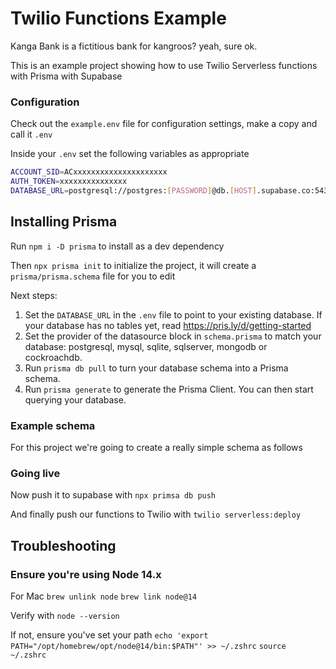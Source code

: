 # Twilio Functions Example

Kanga Bank is a fictitious bank for kangroos? yeah, sure ok.

This is an example project showing how to use Twilio Serverless functions with Prisma with Supabase

### Configuration

Check out the `example.env` file for configuration settings, make a copy and call it `.env`

Inside your `.env` set the following variables as appropriate

```sh
ACCOUNT_SID=ACxxxxxxxxxxxxxxxxxxxxx
AUTH_TOKEN=xxxxxxxxxxxxxxx
DATABASE_URL=postgresql://postgres:[PASSWORD]@db.[HOST].supabase.co:5432/postgres
```

## Installing Prisma

Run `npm i -D prisma` to install as a dev dependency

Then `npx prisma init` to initialize the project, it will create a `prisma/prisma.schema` file for you to edit

Next steps:

1. Set the `DATABASE_URL` in the `.env` file to point to your existing database. If your database has no tables yet, read https://pris.ly/d/getting-started
2. Set the provider of the datasource block in `schema.prisma` to match your database: postgresql, mysql, sqlite, sqlserver, mongodb or cockroachdb.
3. Run `prisma db pull` to turn your database schema into a Prisma schema.
4. Run `prisma generate` to generate the Prisma Client. You can then start querying your database.

### Example schema

For this project we're going to create a really simple schema as follows

### Going live

Now push it to supabase with `npx primsa db push`

And finally push our functions to Twilio with `twilio serverless:deploy`

## Troubleshooting

### Ensure you're using Node 14.x

For Mac
`brew unlink node`
`brew link node@14`

Verify with
`node --version`

If not, ensure you've set your path
`echo 'export PATH="/opt/homebrew/opt/node@14/bin:$PATH"' >> ~/.zshrc`
`source ~/.zshrc`
